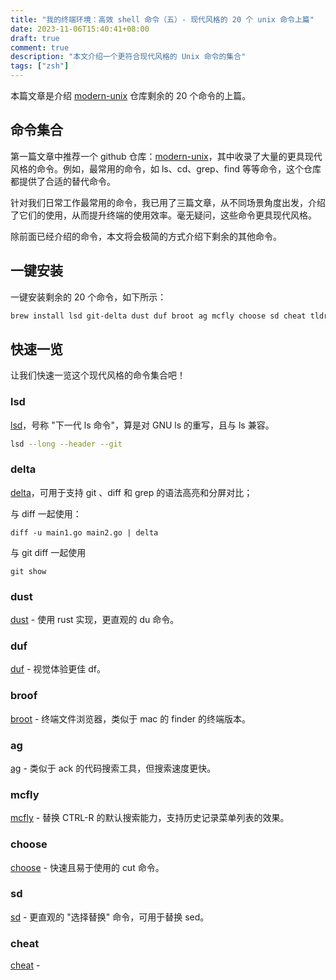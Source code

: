 ```yaml
---
title: "我的终端环境：高效 shell 命令（五）- 现代风格的 20 个 unix 命令上篇"
date: 2023-11-06T15:40:41+08:00
draft: true
comment: true
description: "本文介绍一个更符合现代风格的 Unix 命令的集合"
tags: ["zsh"]
---
```


本篇文章是介绍 [modern-unix](https://github.com/ibraheemdev/modern-unix) 仓库剩余的 20 个命令的上篇。

## 命令集合

第一篇文章中推荐一个 github 仓库：[modern-unix](https://github.com/ibraheemdev/modern-unix)，其中收录了大量的更具现代风格的命令。例如，最常用的命令，如 ls、cd、grep、find 等等命令，这个仓库都提供了合适的替代命令。

针对我们日常工作最常用的命令，我已用了三篇文章，从不同场景角度出发，介绍了它们的使用，从而提升终端的使用效率。毫无疑问，这些命令更具现代风格。

除前面已经介绍的命令，本文将会极简的方式介绍下剩余的其他命令。

## 一键安装

一键安装剩余的 20 个命令，如下所示：

```zsh
brew install lsd git-delta dust duf broot ag mcfly choose sd cheat tldr bottom glances gtop hyperfine gping procs curlie xh dog
```

## 快速一览

让我们快速一览这个现代风格的命令集合吧！

### lsd

[lsd](https://github.com/lsd-rs/lsd)，号称 "下一代 ls 命令"，算是对 GNU ls 的重写，且与 ls 兼容。

```zsh
lsd --long --header --git
```

### delta

[delta](https://github.com/dandavison/delta)，可用于支持 git 、diff 和 grep 的语法高亮和分屏对比；

与 diff 一起使用：

```
diff -u main1.go main2.go | delta
```

与 git diff 一起使用

```
git show
```

### dust

[dust](https://github.com/bootandy/dust) - 使用 rust 实现，更直观的 du 命令。

### duf

[duf](https://github.com/muesli/duf) - 视觉体验更佳 df。

### broof

[broot](https://github.com/Canop/broot) - 终端文件浏览器，类似于 mac 的 finder 的终端版本。

### ag

[ag](https://github.com/ggreer/the_silver_searcher) - 类似于 ack 的代码搜索工具，但搜索速度更快。

### mcfly

[mcfly](https://github.com/cantino/mcfly) - 替换 CTRL-R 的默认搜索能力，支持历史记录菜单列表的效果。

### choose

[choose](https://github.com/theryangeary/choose) - 快速且易于使用的 cut 命令。

### sd

[sd](https://github.com/chmln/sd) - 更直观的 "选择替换" 命令，可用于替换 sed。

### cheat

[cheat](https://github.com/cheat/cheat) - 


